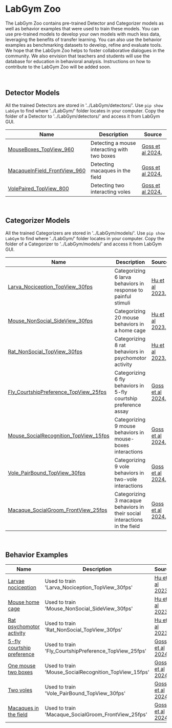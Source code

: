 # LabGym Zoo

The LabGym Zoo contains pre-trained Detector and Categorizer models as well as behavior examples that were used to train these models. You can use pre-trained models to develop your own models with much less data, leveraging the benefits of transfer learning. You can also use the behavior examples as benchmarking datasets to develop, refine and evaluate tools. We hope that the LabGym Zoo helps to foster collaborative dialogues in the community. We also envision that teachers and students will use the database for education in behavioral analysis. Instructions on how to contribute to the LabGym Zoo will be added soon.

<p>&nbsp;</p>

## Detector Models

All the trained Detectors are stored in '../LabGym/detectors/'. Use `pip show LabGym` to find where '../LabGym/' folder locates in your computer. Copy the folder of a Detector to '../LabGym/detectors/' and access it from LabGym GUI. 

| Name             | Description | Source |
|------------------|-----------|--------|
| [MouseBoxes_TopView_960](https://drive.google.com/file/d/1EYPS-EO7kzH_eMnwKZGdWyDH1Eu2t34H/view?usp=sharing) | Detecting a mouse interacting with two boxes | [Goss et al 2024.](https://www.biorxiv.org/content/10.1101/2024.07.07.602350v1) |
| [MacaqueInField_FrontView_960](https://drive.google.com/file/d/1keX4wY3hPuf7RZQ4_WXi8tzvE0Oeabw7/view?usp=sharing) | Detecting macaques in the field | [Goss et al 2024.](https://www.biorxiv.org/content/10.1101/2024.07.07.602350v1) |
| [VolePaired_TopView_800](https://drive.google.com/file/d/1JcdQ3I7MZZ5XGqSzTbwqpWpyitmshYjv/view?usp=sharing) | Detecting two interacting voles | [Goss et al 2024.](https://www.biorxiv.org/content/10.1101/2024.07.07.602350v1) |

<p>&nbsp;</p>

## Categorizer Models

All the trained Categorizers are stored in '../LabGym/models/'. Use `pip show LabGym` to find where '../LabGym/' folder locates in your computer. Copy the folder of a Categorizer to '../LabGym/models/' and access it from LabGym GUI.

| Name             | Description | Source |
|------------------|-----------|--------|
| [Larva_Nociception_TopView_30fps](https://drive.google.com/file/d/1ITz9aBR8LEbi0RKsoPCTeRvvEnRYitUR/view?usp=sharing) | Categorizing 6 larva behaviors in response to painful stimuli | [Hu et al 2023.](https://www.cell.com/cell-reports-methods/fulltext/S2667-2375(23)00026-7) |
| [Mouse_NonSocial_SideView_30fps](https://drive.google.com/file/d/13ss-5myp0du6pXzbueKRMb__8VG0kW-Y/view?usp=sharing) | Categorizing 20 mouse behaviors in a home cage | [Hu et al 2023.](https://www.cell.com/cell-reports-methods/fulltext/S2667-2375(23)00026-7) |
| [Rat_NonSocial_TopView_30fps](https://drive.google.com/file/d/1myHhpScuKRPPUk-7tY01789CAwKJjrux/view?usp=sharing) | Categorizing 8 rat behaviors in psychomotor activity | [Hu et al 2023.](https://www.cell.com/cell-reports-methods/fulltext/S2667-2375(23)00026-7) |
| [Fly_CourtshipPreference_TopView_25fps](https://drive.google.com/file/d/1j0LOSi3H0cNiHbedMz6gGfx2_-K0JKyM/view?usp=sharing) | Categorizing 6 fly behaviors in 5-fly courtship preference assay | [Goss et al 2024.](https://www.biorxiv.org/content/10.1101/2024.07.07.602350v1) |
| [Mouse_SocialRecognition_TopView_15fps](https://drive.google.com/file/d/1jBJq--yPdVitFEUjGajEZdgOMoZdB9LE/view?usp=sharing) | Categorizing 9 mouse behaviors in mouse-boxes interactions | [Goss et al 2024.](https://www.biorxiv.org/content/10.1101/2024.07.07.602350v1) |
| [Vole_PairBound_TopView_30fps](https://drive.google.com/file/d/1x_wLN494PEILFOAXcgyW4xhssiU4U1W3/view?usp=sharing) | Categorizing 9 vole behaviors in two-vole interactions | [Goss et al 2024.](https://www.biorxiv.org/content/10.1101/2024.07.07.602350v1) |
| [Macaque_SocialGroom_FrontView_25fps](https://drive.google.com/file/d/1JNzZC0YvFUUshwvLNoC-pYbY4R7PcMBa/view?usp=sharing) | Categorizing 3 macaque behaviors in their social interactions in the field | [Goss et al 2024.](https://www.biorxiv.org/content/10.1101/2024.07.07.602350v1) |

<p>&nbsp;</p>

## Behavior Examples

| Name             | Description | Source |
|------------------|-----------|--------|
| [Larvae nociception](https://drive.google.com/file/d/1q4KfML2-uiHrD3du2qKoSR0sW2Nbk5XS/view?usp=sharing) | Used to train 'Larva_Nociception_TopView_30fps' | [Hu et al 2023.](https://www.cell.com/cell-reports-methods/fulltext/S2667-2375(23)00026-7) |
| [Mouse home cage](https://drive.google.com/file/d/1xaUBTrJ4v0xGCQCEgh4tZ7fOOJr6_nMP/view?usp=sharing) | Used to train 'Mouse_NonSocial_SideView_30fps' | [Hu et al 2023.](https://www.cell.com/cell-reports-methods/fulltext/S2667-2375(23)00026-7) |
| [Rat psychomotor activity](https://drive.google.com/file/d/1l2fY6Ycg8f6DdUfUEymuIfk7Hn9Bh2sr/view?usp=sharing) | Used to train 'Rat_NonSocial_TopView_30fps' | [Hu et al 2023.](https://www.cell.com/cell-reports-methods/fulltext/S2667-2375(23)00026-7) |
| [5-fly courtship preference](https://drive.google.com/file/d/1VGCyhvgGyoT_5P8uNHC1xJq8jX75a_K5/view?usp=sharing) | Used to train 'Fly_CourtshipPreference_TopView_25fps' | [Goss et al 2024.](https://www.biorxiv.org/content/10.1101/2024.07.07.602350v1) |
| [One mouse two boxes](https://drive.google.com/file/d/1PPCNyHlTYSijU0AqQOIpsfKyNyvOhP_l/view?usp=sharing) | Used to train 'Mouse_SocialRecognition_TopView_15fps' | [Goss et al 2024.](https://www.biorxiv.org/content/10.1101/2024.07.07.602350v1) |
| [Two voles](https://drive.google.com/file/d/15EMsQyS1ZH12UsvrakPufeL8t24MQ7xv/view?usp=sharing) | Used to train 'Vole_PairBound_TopView_30fps' | [Goss et al 2024.](https://www.biorxiv.org/content/10.1101/2024.07.07.602350v1) |
| [Macaques in the field](https://drive.google.com/file/d/1Y7MgBWpffNYE4d6gHeXeHikchg5RL_u9/view?usp=sharing) | Used to train 'Macaque_SocialGroom_FrontView_25fps' | [Goss et al 2024.](https://www.biorxiv.org/content/10.1101/2024.07.07.602350v1) |
